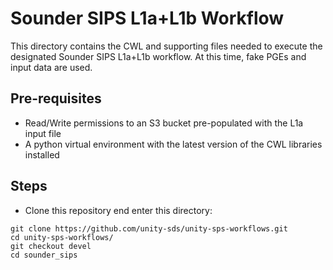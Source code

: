 # Sounder SIPS L1a+L1b Workflow
This directory contains the CWL and supporting files needed to execute the designated Sounder SIPS L1a+L1b workflow.
At this time, fake PGEs and input data are used.

## Pre-requisites
- Read/Write permissions to an S3 bucket pre-populated with the L1a input file
- A python virtual environment with the latest version of the CWL libraries installed

## Steps

- Clone this repository end enter this directory:
```
git clone https://github.com/unity-sds/unity-sps-workflows.git
cd unity-sps-workflows/ 
git checkout devel
cd sounder_sips 
```
